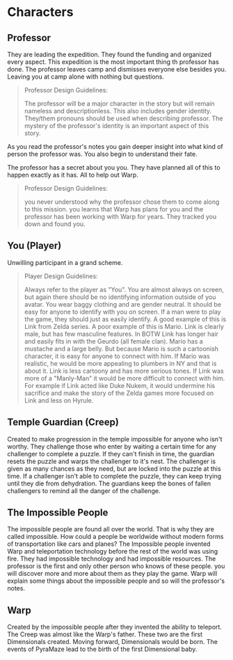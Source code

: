 # Characters

## Professor
They are leading the expedition. They found the funding and organized every aspect. This expedition is the most important thing th professor has done. The professor leaves camp and dismisses everyone else besides you. Leaving you at camp alone with nothing but questions.
> Professor Design Guidelines:
>
> The professor will be a major character in the story but will remain nameless and descriptionless. This also includes gender identity. They/them pronouns should be used when describing professor. The mystery of the professor's identity is an important aspect of this story.

As you read the professor's notes you gain deeper insight into what kind of person the professor was. You also begin to understand their fate. 

The professor has a secret about you you. They have planned all of this to happen exactly as it has. All to help out Warp.

> Professor Design Guidelines:
>
> you never understood why the professor chose them to come along to this mission. you learns that Warp has plans for you and the professor has been working with Warp for years. They tracked you down and found you. 

## You (Player)
Unwilling participant in a grand scheme. 

> Player Design Guidelines:
>
> Always refer to the player as "You". You are almost always on screen, but again there should be no identifying information outside of you avatar. You wear baggy clothing and are gender neutral. It should be easy for anyone to identify with you on screen. If a man were to play the game, they should just as easily identify. A good example of this is Link from Zelda series. A poor example of this is Mario. Link is clearly male, but has few masculine features. In BOTW Link has longer hair and easily fits in with the Geurdo (all female clan). Mario has a mustache and a large belly. But because Mario is such a cartoonish character, it is easy for anyone to connect with him. If Mario was realistic, he would be more appealing to plumbers in NY and that is about it. Link is less cartoony and has more serious tones. If Link was more of a "Manly-Man" it would be more difficult to connect with him. For example if Link acted like Duke Nukem, it would undermine his sacrifice and make the story of the Zelda games more focused on Link and less on Hyrule. 

## Temple Guardian (Creep)
Created to make progression in the temple impossible for anyone who isn't worthy. They challenge those who enter by waiting a certain time for any challenger to complete a puzzle. If they can't finish in time, the guardian resets the puzzle and warps the challenger to it's nest. The challenger is given as many chances as they need, but are locked into the puzzle at this time. If a challenger isn't able to complete the puzzle, they can keep trying until they die from dehydration. The guardians keep the bones of fallen challengers to remind all the danger of the challenge.

## The Impossible People
The impossible people are found all over the world. That is why they are called impossible. How could a people be worldwide without modern forms of transportation like cars and planes? The Impossible people invented Warp and teleportation technology before the rest of the world was using fire. They had impossible technology and had impossible resources. The professor is the first and only other person who knows of these people. you will discover more and more about them as they play the game. Warp will explain some things about the impossible people and so will the professor's notes.

## Warp
Created by the impossible people after they invented the ability to teleport. The Creep was almost like the Warp's father. These two are the first Dimensionals created. Moving forward, Dimensionals would be born. The events of PyraMaze lead to the birth of the first Dimensional baby. 
